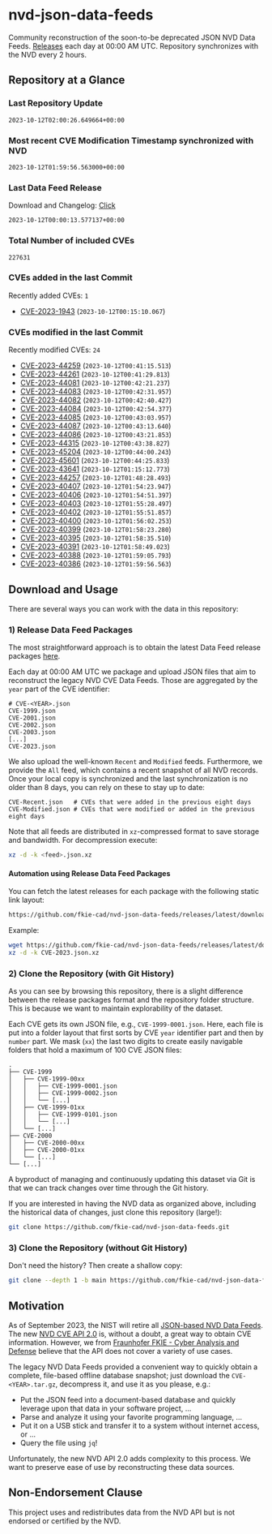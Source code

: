 # nvd-json-data-feeds

Community reconstruction of the soon-to-be deprecated JSON NVD Data Feeds. 
[Releases](https://github.com/fkie-cad/nvd-json-data-feeds/releases/latest) each day at 00:00 AM UTC.
Repository synchronizes with the NVD every 2 hours.

## Repository at a Glance

### Last Repository Update

```plain
2023-10-12T02:00:26.649664+00:00
```

### Most recent CVE Modification Timestamp synchronized with NVD

```plain
2023-10-12T01:59:56.563000+00:00
```

### Last Data Feed Release

Download and Changelog: [Click](https://github.com/fkie-cad/nvd-json-data-feeds/releases/latest)

```plain
2023-10-12T00:00:13.577137+00:00
```

### Total Number of included CVEs

```plain
227631
```

### CVEs added in the last Commit

Recently added CVEs: `1`

* [CVE-2023-1943](CVE-2023/CVE-2023-19xx/CVE-2023-1943.json) (`2023-10-12T00:15:10.067`)


### CVEs modified in the last Commit

Recently modified CVEs: `24`

* [CVE-2023-44259](CVE-2023/CVE-2023-442xx/CVE-2023-44259.json) (`2023-10-12T00:41:15.513`)
* [CVE-2023-44261](CVE-2023/CVE-2023-442xx/CVE-2023-44261.json) (`2023-10-12T00:41:29.813`)
* [CVE-2023-44081](CVE-2023/CVE-2023-440xx/CVE-2023-44081.json) (`2023-10-12T00:42:21.237`)
* [CVE-2023-44083](CVE-2023/CVE-2023-440xx/CVE-2023-44083.json) (`2023-10-12T00:42:31.957`)
* [CVE-2023-44082](CVE-2023/CVE-2023-440xx/CVE-2023-44082.json) (`2023-10-12T00:42:40.427`)
* [CVE-2023-44084](CVE-2023/CVE-2023-440xx/CVE-2023-44084.json) (`2023-10-12T00:42:54.377`)
* [CVE-2023-44085](CVE-2023/CVE-2023-440xx/CVE-2023-44085.json) (`2023-10-12T00:43:03.957`)
* [CVE-2023-44087](CVE-2023/CVE-2023-440xx/CVE-2023-44087.json) (`2023-10-12T00:43:13.640`)
* [CVE-2023-44086](CVE-2023/CVE-2023-440xx/CVE-2023-44086.json) (`2023-10-12T00:43:21.853`)
* [CVE-2023-44315](CVE-2023/CVE-2023-443xx/CVE-2023-44315.json) (`2023-10-12T00:43:38.827`)
* [CVE-2023-45204](CVE-2023/CVE-2023-452xx/CVE-2023-45204.json) (`2023-10-12T00:44:00.243`)
* [CVE-2023-45601](CVE-2023/CVE-2023-456xx/CVE-2023-45601.json) (`2023-10-12T00:44:25.833`)
* [CVE-2023-43641](CVE-2023/CVE-2023-436xx/CVE-2023-43641.json) (`2023-10-12T01:15:12.773`)
* [CVE-2023-44257](CVE-2023/CVE-2023-442xx/CVE-2023-44257.json) (`2023-10-12T01:48:28.493`)
* [CVE-2023-40407](CVE-2023/CVE-2023-404xx/CVE-2023-40407.json) (`2023-10-12T01:54:23.947`)
* [CVE-2023-40406](CVE-2023/CVE-2023-404xx/CVE-2023-40406.json) (`2023-10-12T01:54:51.397`)
* [CVE-2023-40403](CVE-2023/CVE-2023-404xx/CVE-2023-40403.json) (`2023-10-12T01:55:28.497`)
* [CVE-2023-40402](CVE-2023/CVE-2023-404xx/CVE-2023-40402.json) (`2023-10-12T01:55:51.857`)
* [CVE-2023-40400](CVE-2023/CVE-2023-404xx/CVE-2023-40400.json) (`2023-10-12T01:56:02.253`)
* [CVE-2023-40399](CVE-2023/CVE-2023-403xx/CVE-2023-40399.json) (`2023-10-12T01:58:23.280`)
* [CVE-2023-40395](CVE-2023/CVE-2023-403xx/CVE-2023-40395.json) (`2023-10-12T01:58:35.510`)
* [CVE-2023-40391](CVE-2023/CVE-2023-403xx/CVE-2023-40391.json) (`2023-10-12T01:58:49.023`)
* [CVE-2023-40388](CVE-2023/CVE-2023-403xx/CVE-2023-40388.json) (`2023-10-12T01:59:05.793`)
* [CVE-2023-40386](CVE-2023/CVE-2023-403xx/CVE-2023-40386.json) (`2023-10-12T01:59:56.563`)


## Download and Usage

There are several ways you can work with the data in this repository:

### 1) Release Data Feed Packages

The most straightforward approach is to obtain the latest Data Feed release packages [here](https://github.com/fkie-cad/nvd-json-data-feeds/releases/latest).

Each day at 00:00 AM UTC we package and upload JSON files that aim to reconstruct the legacy NVD CVE Data Feeds.
Those are aggregated by the `year` part of the CVE identifier:

```
# CVE-<YEAR>.json
CVE-1999.json
CVE-2001.json
CVE-2002.json
CVE-2003.json
[...]
CVE-2023.json
```

We also upload the well-known `Recent` and `Modified` feeds.
Furthermore, we provide the `All` feed, which contains a recent snapshot of all NVD records.
Once your local copy is synchronized and the last synchronization is no older than 8 days, you can rely on these to stay up to date:

```plain
CVE-Recent.json   # CVEs that were added in the previous eight days
CVE-Modified.json # CVEs that were modified or added in the previous eight days
```

Note that all feeds are distributed in `xz`-compressed format to save storage and bandwidth.
For decompression execute:

```sh
xz -d -k <feed>.json.xz
```


#### Automation using Release Data Feed Packages

You can fetch the latest releases for each package with the following static link layout:

```sh
https://github.com/fkie-cad/nvd-json-data-feeds/releases/latest/download/CVE-<YEAR>.json.xz
```

Example:

```sh
wget https://github.com/fkie-cad/nvd-json-data-feeds/releases/latest/download/CVE-2023.json.xz
xz -d -k CVE-2023.json.xz
```

### 2) Clone the Repository (with Git History)

As you can see by browsing this repository, there is a slight difference between the release packages format and the repository folder structure.
This is because we want to maintain explorability of the dataset.

Each CVE gets its own JSON file, e.g., `CVE-1999-0001.json`.
Here, each file is put into a folder layout that first sorts by CVE `year` identifier part and then by `number` part.
We mask (`xx`) the last two digits to create easily navigable folders that hold a maximum of 100 CVE JSON files:

```plain
.
├── CVE-1999
│   ├── CVE-1999-00xx
│   │   ├── CVE-1999-0001.json
│   │   ├── CVE-1999-0002.json
│   │   └── [...]
│   ├── CVE-1999-01xx
│   │   ├── CVE-1999-0101.json
│   │   └── [...]
│   └── [...]
├── CVE-2000
│   ├── CVE-2000-00xx
│   ├── CVE-2000-01xx
│   └── [...]
└── [...]
```

A byproduct of managing and continuously updating this dataset via Git is that we can track changes over time through the Git history.

If you are interested in having the NVD data as organized above, including the historical data of changes, just clone this repository (large!):

```sh
git clone https://github.com/fkie-cad/nvd-json-data-feeds.git
```

### 3) Clone the Repository (without Git History)

Don't need the history? Then create a shallow copy:

```sh
git clone --depth 1 -b main https://github.com/fkie-cad/nvd-json-data-feeds.git
```

## Motivation

As of September 2023, the NIST will retire all [JSON-based NVD Data Feeds](https://nvd.nist.gov/vuln/data-feeds#divRetirementBanner-1).
The new [NVD CVE API 2.0](https://nvd.nist.gov/developers/vulnerabilities) is, without a doubt, a great way to obtain CVE information.
However, we from [Fraunhofer FKIE - Cyber Analysis and Defense](https://www.fkie.fraunhofer.de/en/departments/cad.html) believe that the API does not cover a variety of use cases.

The legacy NVD Data Feeds provided a convenient way to quickly obtain a complete, file-based offline database snapshot; just download the `CVE-<YEAR>.tar.gz`, decompress it, and use it as you please, e.g.:

* Put the JSON feed into a document-based database and quickly leverage upon that data in your software project, ...
* Parse and analyze it using your favorite programming language, ...
* Put it on a USB stick and transfer it to a system without internet access, or ...
* Query the file using `jq`!

Unfortunately, the new NVD API 2.0 adds complexity to this process.
We want to preserve ease of use by reconstructing these data sources.

## Non-Endorsement Clause

This project uses and redistributes data from the NVD API but is not endorsed or certified by the NVD.